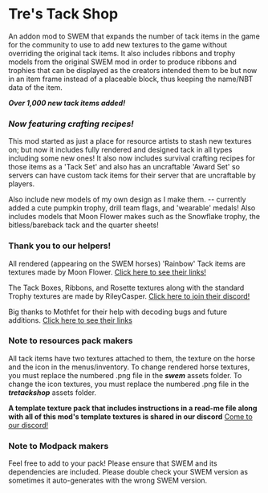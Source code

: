 # Tre's Tack Shop
An addon mod to SWEM that expands the number of tack items in the game for the community to use to add new textures to the game without overriding the original tack items. It also includes ribbons and trophy models from the original SWEM mod in order to produce ribbons and trophies that can be displayed as the creators intended them to be but now in an item frame instead of a placeable block, thus keeping the name/NBT data of the item.

***Over 1,000 new tack items added!***

### *Now featuring crafting recipes!*
This mod started as just a place for resource artists to stash new textures on; but now it includes fully rendered and designed tack in all types including some new ones! It also now includes survival crafting recipes for those items as a 'Tack Set' and also has an uncraftable 'Award Set' so servers can have custom tack items for their server that are uncraftable by players.

Also include new models of my own design as I make them. -- currently added a cute pumpkin trophy, drill team flags, and 'wearable' medals! Also includes models that Moon Flower makes such as the Snowflake trophy, the bitless/bareback tack and the quarter sheets!

### Thank you to our helpers!
All rendered (appearing on the SWEM horses) 'Rainbow' Tack items are textures made by Moon Flower. [Click here to see their links!](https://moon-flower-info.carrd.co )

The Tack Boxes, Ribbons, and Rosette textures along with the standard Trophy textures are made by RileyCasper. [Click here to join their discord!](https://discord.gg/cZ6bVAuuJj)

Big thanks to Mothfet for their help with decoding bugs and future additions. [Click here to see their links](https://mothfetart.carrd.co)

### Note to resources pack makers
All tack items have two textures attached to them, the texture on the horse and the icon in the menus/inventory. To change rendered horse textures, you must replace the numbered .png file in the ***swem*** assets folder. To change the icon textures, you must replace the numbered .png file in the ***tretackshop*** assets folder.

**A template texture pack that includes instructions in a read-me file along with all of this mod's template textures is shared in our discord**
[Come to our discord!](https://discord.gg/GuYRWK22Mx 'Invite to the server')

### Note to Modpack makers
Feel free to add to your pack! Please ensure that SWEM and its dependencies are included. Please double check your SWEM version as sometimes it auto-generates with the wrong SWEM version.
